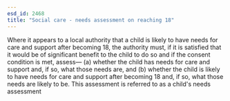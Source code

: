 ```yaml
---
esd_id: 2468
title: "Social care - needs assessment on reaching 18"
---
```


Where it appears to a local authority that a child is likely to have needs for care and support after becoming 18, the authority must, if it is satisfied that it would be of significant benefit to the child to do so and if the consent condition is met, assess—
(a) whether the child has needs for care and support and, if so, what those needs are, and
(b) whether the child is likely to have needs for care and support after becoming 18 and, if so, what those needs are likely to be.
This assessment is referred to as a child's needs assessment

